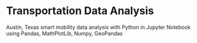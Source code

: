 # Transportation Data Analysis
Austin, Texas smart mobility data analysis with Python in Jupyter Notebook using Pandas, MathPlotLib, Numpy, GeoPandas
